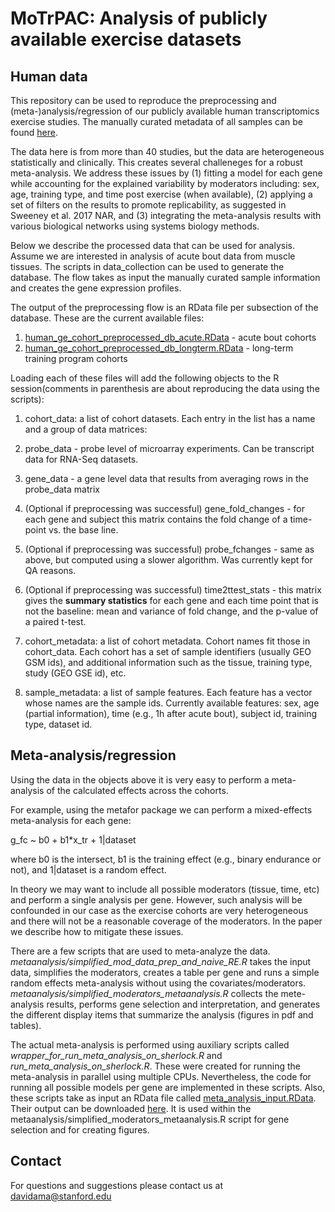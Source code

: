 # MoTrPAC: Analysis of publicly available exercise datasets

## Human data

This repository can be used to reproduce the preprocessing and (meta-)analysis/regression of our publicly available human transcriptomics exercise studies. The manually curated metadata of all samples can be found [here](https://storage.googleapis.com/motrpac-portal-user-davidama/GEO_sample_metadata.xlsx).

The data here is from more than 40 studies, but the data are heterogeneous statistically and clinically. This creates several challeneges for a robust meta-analysis. We address these issues by (1) fitting a model for each gene while accounting for the explained variability by moderators including: sex, age, training type, and time post exercise (when available), (2) applying a set of filters on the results to promote replicability, as suggested in Sweeney et al. 2017 NAR, and (3) integrating the meta-analysis results with various biological networks using systems biology methods.

Below we describe the processed data that can be used for analysis. Assume we are interested in analysis of acute bout data from muscle tissues. The scripts in data_collection can be used to generate the database. The flow takes as input the manually curated sample information and creates the gene expression profiles. 

The output of the preprocessing flow is an RData file per subsection of the database. These are the current available files:
1. [human_ge_cohort_preprocessed_db_acute.RData](https://storage.googleapis.com/motrpac-portal-user-davidama/human_ge_cohort_preprocessed_db_acute.RData) - acute bout cohorts
2. [human_ge_cohort_preprocessed_db_longterm.RData](https://storage.googleapis.com/motrpac-portal-user-davidama/human_ge_cohort_preprocessed_db_longterm.RData) - long-term training program cohorts

Loading each of these files will add the following objects to the R session(comments in parenthesis are about reproducing the data using the scripts):

1. cohort_data: a list of cohort datasets. Each entry in the list has a name and a group of data matrices:
  1. probe_data - probe level of microarray experiments. Can be transcript data for RNA-Seq datasets.
  2. gene_data - a gene level data that results from averaging rows in the probe_data matrix
  3. (Optional if preprocessing was successful) gene_fold_changes - for each gene and subject this matrix contains the fold change of a time-point vs. the base line.
  4. (Optional if preprocessing was successful) probe_fchanges - same as above, but computed using a slower algorithm. Was currently kept for QA reasons.
  5. (Optional if preprocessing was successful) time2ttest_stats - this matrix gives the **summary statistics** for each gene and each time point that is not the baseline: mean and variance of fold change, and the p-value of a paired t-test. 

2. cohort_metadata: a list of cohort metadata. Cohort names fit those in cohort_data. Each cohort has a set of sample identifiers (usually GEO GSM ids), and additional information such as the tissue, training type, study (GEO GSE id), etc.

3. sample_metadata: a list of sample features. Each feature has a vector whose names are the sample ids. Currently available features: sex, age (partial information), time (e.g., 1h after acute bout), subject id, training type, dataset id.
  
## Meta-analysis/regression

Using the data in the objects above it is very easy to perform a meta-analysis of the calculated effects across the cohorts.

For example, using the metafor package we can perform a mixed-effects meta-analysis for each gene:

g_fc ~ b0 + b1*x_tr + 1|dataset 

where b0 is the intersect, b1 is the training effect (e.g., binary endurance or not), and 1|dataset is a random effect.

In theory we may want to include all possible moderators (tissue, time, etc) and perform a single analysis per gene. However, such analysis will be confounded in our case as the exercise cohorts are very heterogeneous and there will not be a reasonable coverage of the moderators. In the paper we describe how to mitigate these issues.

There are a few scripts that are used to meta-analyze the data. *metaanalysis/simplified_mod_data_prep_and_naive_RE.R* takes the input data, simplifies the moderators, creates a table per gene and runs a simple random effects meta-analysis without using the covariates/moderators. *metaanalysis/simplified_moderators_metaanalysis.R* collects the mete-analysis results,  performs gene selection and interpretation, and generates the different display items that summarize the analysis (figures in pdf and tables).

The actual meta-analysis is performed using auxiliary scripts called *wrapper_for_run_meta_analysis_on_sherlock.R* and *run_meta_analysis_on_sherlock.R*. These were created for running the meta-analysis in parallel using multiple CPUs. Nevertheless, the code for running all possible models per gene are implemented in these scripts. Also, these scripts take as input an RData file called [meta_analysis_input.RData](https://storage.googleapis.com/motrpac-portal-user-davidama/meta_analysis_input.RData). Their output can be downloaded [here](https://storage.googleapis.com/motrpac-portal-user-davidama/meta_analysis_results.RData). It is used within the metaanalysis/simplified_moderators_metaanalysis.R script for gene selection and for creating figures.

## Contact

For questions and suggestions please contact us at davidama@stanford.edu

